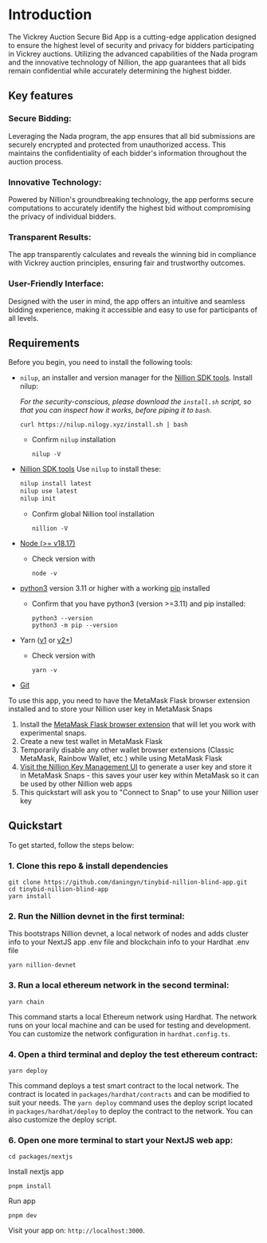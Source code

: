 # Introduction

The Vickrey Auction Secure Bid App is a cutting-edge application designed to ensure the highest level of security and privacy for bidders participating in Vickrey auctions. Utilizing the advanced capabilities of the Nada program and the innovative technology of Nillion, the app guarantees that all bids remain confidential while accurately determining the highest bidder.

## Key features

### Secure Bidding:

Leveraging the Nada program, the app ensures that all bid submissions are securely encrypted and protected from unauthorized access. This maintains the confidentiality of each bidder's information throughout the auction process.

### Innovative Technology:

Powered by Nillion's groundbreaking technology, the app performs secure computations to accurately identify the highest bid without compromising the privacy of individual bidders.

### Transparent Results:

The app transparently calculates and reveals the winning bid in compliance with Vickrey auction principles, ensuring fair and trustworthy outcomes.

### User-Friendly Interface:

Designed with the user in mind, the app offers an intuitive and seamless bidding experience, making it accessible and easy to use for participants of all levels.

## Requirements

Before you begin, you need to install the following tools:

- `nilup`, an installer and version manager for the [Nillion SDK tools](https://docs.nillion.com/nillion-sdk-and-tools). Install nilup:

  _For the security-conscious, please download the `install.sh` script, so that you can inspect how
  it works, before piping it to `bash`._

  ```
  curl https://nilup.nilogy.xyz/install.sh | bash
  ```

  - Confirm `nilup` installation
    ```
    nilup -V
    ```

- [Nillion SDK tools](https://docs.nillion.com/nillion-sdk-and-tools) Use `nilup` to install these:
  ```bash
  nilup install latest
  nilup use latest
  nilup init
  ```
  - Confirm global Nillion tool installation
    ```
    nillion -V
    ```
- [Node (>= v18.17)](https://nodejs.org/en/download/)

  - Check version with
    ```
    node -v
    ```

- [python3](https://www.python.org/downloads/) version 3.11 or higher with a working [pip](https://pip.pypa.io/en/stable/getting-started/) installed

  - Confirm that you have python3 (version >=3.11) and pip installed:
    ```
    python3 --version
    python3 -m pip --version
    ```

- Yarn ([v1](https://classic.yarnpkg.com/en/docs/install/) or [v2+](https://yarnpkg.com/getting-started/install))
  - Check version with
    ```
    yarn -v
    ```
- [Git](https://git-scm.com/downloads)

To use this app, you need to have the MetaMask Flask browser extension installed and to store your Nillion user key in MetaMask Snaps

1. Install the [MetaMask Flask browser extension](https://docs.metamask.io/snaps/get-started/install-flask/) that will let you work with experimental snaps.
2. Create a new test wallet in MetaMask Flask
3. Temporarily disable any other wallet browser extensions (Classic MetaMask, Rainbow Wallet, etc.) while using MetaMask Flask
4. [Visit the Nillion Key Management UI](https://nillion-snap-site.vercel.app/) to generate a user key and store it in MetaMask Snaps - this saves your user key within MetaMask so it can be used by other Nillion web apps
5. This quickstart will ask you to "Connect to Snap" to use your Nillion user key

## Quickstart

To get started, follow the steps below:

### 1. Clone this repo & install dependencies

```
git clone https://github.com/daningyn/tinybid-nillion-blind-app.git
cd tinybid-nillion-blind-app
yarn install
```

### 2. Run the Nillion devnet in the first terminal:

This bootstraps Nillion devnet, a local network of nodes and adds cluster info to your NextJS app .env file and blockchain info to your Hardhat .env file

```
yarn nillion-devnet
```

### 3. Run a local ethereum network in the second terminal:

```
yarn chain
```

This command starts a local Ethereum network using Hardhat. The network runs on your local machine and can be used for testing and development. You can customize the network configuration in `hardhat.config.ts`.

### 4. Open a third terminal and deploy the test ethereum contract:

```
yarn deploy
```

This command deploys a test smart contract to the local network. The contract is located in `packages/hardhat/contracts` and can be modified to suit your needs. The `yarn deploy` command uses the deploy script located in `packages/hardhat/deploy` to deploy the contract to the network. You can also customize the deploy script.

### 6. Open one more terminal to start your NextJS web app:

```
cd packages/nextjs
```

Install nextjs app
```
pnpm install
```

Run app
```
pnpm dev
```

Visit your app on: `http://localhost:3000`.

